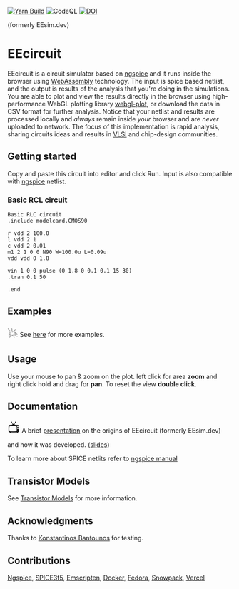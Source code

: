 [![Yarn Build](https://github.com/eelab-dev/EEcircuit/actions/workflows/build.yml/badge.svg)](https://github.com/eelab-dev/EEcircuit/actions/workflows/build.yml) ![CodeQL](https://github.com/eelab-dev/EEcircuit/workflows/CodeQL/badge.svg) [![DOI](https://zenodo.org/badge/DOI/10.5281/zenodo.4781565.svg)](https://doi.org/10.5281/zenodo.4781565)

(formerly EEsim.dev)

# EEcircuit

EEcircuit is a circuit simulator based on [ngspice](https://sourceforge.net/p/ngspice/ngspice/) and it runs inside the browser using [WebAssembly](https://webassembly.org/) technology. The input is spice based netlist, and the output is results of the analysis that you're doing in the simulations. You are able to plot and view the results directly in the browser using high-performance WebGL plotting library [webgl-plot](https://github.com/danchitnis/webgl-plot), or download the data in CSV format for further analysis. Notice that your netlist and results are processed locally and _always_ remain inside _your_ browser and are _never_ uploaded to network. The focus of this implementation is rapid analysis, sharing circuits ideas and results in [VLSI](https://en.wikipedia.org/wiki/Very_Large_Scale_Integration) and chip-design communities.

## Getting started

Copy and paste this circuit into editor and click Run. Input is also compatible with [ngspice](https://sourceforge.net/p/ngspice/ngspice/) netlist.

### Basic RCL circuit

```plaintext
Basic RLC circuit
.include modelcard.CMOS90

r vdd 2 100.0
l vdd 2 1
c vdd 2 0.01
m1 2 1 0 0 N90 W=100.0u L=0.09u
vdd vdd 0 1.8

vin 1 0 0 pulse (0 1.8 0 0.1 0.1 15 30)
.tran 0.1 50

.end
```

## Examples

<span style="font-size:2em">💥</span> See [here](https://github.com/eelab-dev/EEcircuit/blob/main/examples.md) for more examples.

## Usage

Use your mouse to pan & zoom on the plot. left click for area **zoom** and right click hold and drag for **pan**. To reset the view **double click**.

## Documentation

<span style="font-size:2em">📺</span> A brief [presentation](https://youtu.be/BZLsTAZr1tY) on the origins of EEcircuit (formerly EEsim.dev) and how it was developed. ([slides](https://docs.google.com/presentation/d/e/2PACX-1vROdrVB1vpGM1tqHSvA2HpPmH6B2HpILzLM8kaqnePEtZ8UP_To8q5GsWh90YOtBjYZCUov2rnOzis7/pub?start=false&loop=false&delayms=3000))

To learn more about SPICE netlits refer to [ngspice manual](http://ngspice.sourceforge.net/docs/ngspice-manual.pdf)

## Transistor Models

See [Transistor Models](https://github.com/eelab-dev/EEcircuit/blob/main/models.md) for more information.

## Acknowledgments

Thanks to [Konstantinos Bantounos](https://www.linkedin.com/in/kbantounos?originalSubdomain=uk) for testing.

## Contributions

[Ngspice](https://sourceforge.net/p/ngspice/ngspice/), [SPICE3f5](https://ptolemy.berkeley.edu/projects/embedded/pubs/), [Emscripten](https://emscripten.org/), [Docker](https://www.docker.com/), [Fedora](https://getfedora.org/), [Snowpack](https://www.snowpack.dev/), [Vercel](https://vercel.com/)
